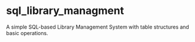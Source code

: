 # sql_library_managment
A simple SQL-based Library Management System with table structures and basic operations.
